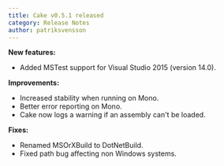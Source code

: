 ```yaml
---
title: Cake v0.5.1 released
category: Release Notes
author: patriksvensson
---
```


<!--excerpt-->

**New features:**

* Added MSTest support for Visual Studio 2015 (version 14.0).

**Improvements:**

* Increased stability when running on Mono.
* Better error reporting on Mono.
* Cake now logs a warning if an assembly can't be loaded.

**Fixes:**

* Renamed MSOrXBuild to DotNetBuild.
* Fixed path bug affecting non Windows systems.
